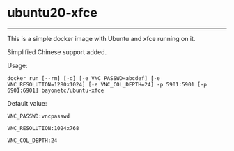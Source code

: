 # ubuntu20-xfce
---
This is a simple docker image with Ubuntu and xfce running on it.

Simplified Chinese support added.

Usage:

    docker run [--rm] [-d] [-e VNC_PASSWD=abcdef] [-e VNC_RESOLUTION=1280x1024] [-e VNC_COL_DEPTH=24] -p 5901:5901 [-p 6901:6901] bayonetc/ubuntu-xfce

Default value:

    VNC_PASSWD:vncpasswd

    VNC_RESOLUTION:1024x768

    VNC_COL_DEPTH:24


